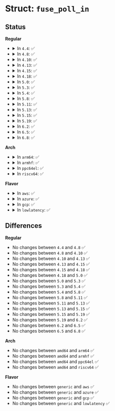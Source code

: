# Struct: <code>fuse_poll_in</code>

## Status
<b>Regular</b>
<ul>
<li>
<details>
<summary>In <code>4.4</code>: ✅</summary>

```c
struct fuse_poll_in {
    uint64_t fh;
    uint64_t kh;
    uint32_t flags;
    uint32_t events;
};
```
</details>
</li>
<li>
<details>
<summary>In <code>4.8</code>: ✅</summary>

```c
struct fuse_poll_in {
    uint64_t fh;
    uint64_t kh;
    uint32_t flags;
    uint32_t events;
};
```
</details>
</li>
<li>
<details>
<summary>In <code>4.10</code>: ✅</summary>

```c
struct fuse_poll_in {
    uint64_t fh;
    uint64_t kh;
    uint32_t flags;
    uint32_t events;
};
```
</details>
</li>
<li>
<details>
<summary>In <code>4.13</code>: ✅</summary>

```c
struct fuse_poll_in {
    uint64_t fh;
    uint64_t kh;
    uint32_t flags;
    uint32_t events;
};
```
</details>
</li>
<li>
<details>
<summary>In <code>4.15</code>: ✅</summary>

```c
struct fuse_poll_in {
    uint64_t fh;
    uint64_t kh;
    uint32_t flags;
    uint32_t events;
};
```
</details>
</li>
<li>
<details>
<summary>In <code>4.18</code>: ✅</summary>

```c
struct fuse_poll_in {
    uint64_t fh;
    uint64_t kh;
    uint32_t flags;
    uint32_t events;
};
```
</details>
</li>
<li>
<details>
<summary>In <code>5.0</code>: ✅</summary>

```c
struct fuse_poll_in {
    uint64_t fh;
    uint64_t kh;
    uint32_t flags;
    uint32_t events;
};
```
</details>
</li>
<li>
<details>
<summary>In <code>5.3</code>: ✅</summary>

```c
struct fuse_poll_in {
    uint64_t fh;
    uint64_t kh;
    uint32_t flags;
    uint32_t events;
};
```
</details>
</li>
<li>
<details>
<summary>In <code>5.4</code>: ✅</summary>

```c
struct fuse_poll_in {
    uint64_t fh;
    uint64_t kh;
    uint32_t flags;
    uint32_t events;
};
```
</details>
</li>
<li>
<details>
<summary>In <code>5.8</code>: ✅</summary>

```c
struct fuse_poll_in {
    uint64_t fh;
    uint64_t kh;
    uint32_t flags;
    uint32_t events;
};
```
</details>
</li>
<li>
<details>
<summary>In <code>5.11</code>: ✅</summary>

```c
struct fuse_poll_in {
    uint64_t fh;
    uint64_t kh;
    uint32_t flags;
    uint32_t events;
};
```
</details>
</li>
<li>
<details>
<summary>In <code>5.13</code>: ✅</summary>

```c
struct fuse_poll_in {
    uint64_t fh;
    uint64_t kh;
    uint32_t flags;
    uint32_t events;
};
```
</details>
</li>
<li>
<details>
<summary>In <code>5.15</code>: ✅</summary>

```c
struct fuse_poll_in {
    uint64_t fh;
    uint64_t kh;
    uint32_t flags;
    uint32_t events;
};
```
</details>
</li>
<li>
<details>
<summary>In <code>5.19</code>: ✅</summary>

```c
struct fuse_poll_in {
    uint64_t fh;
    uint64_t kh;
    uint32_t flags;
    uint32_t events;
};
```
</details>
</li>
<li>
<details>
<summary>In <code>6.2</code>: ✅</summary>

```c
struct fuse_poll_in {
    uint64_t fh;
    uint64_t kh;
    uint32_t flags;
    uint32_t events;
};
```
</details>
</li>
<li>
<details>
<summary>In <code>6.5</code>: ✅</summary>

```c
struct fuse_poll_in {
    uint64_t fh;
    uint64_t kh;
    uint32_t flags;
    uint32_t events;
};
```
</details>
</li>
<li>
<details>
<summary>In <code>6.8</code>: ✅</summary>

```c
struct fuse_poll_in {
    uint64_t fh;
    uint64_t kh;
    uint32_t flags;
    uint32_t events;
};
```
</details>
</li>
</ul>
<b>Arch</b>
<ul>
<li>
<details>
<summary>In <code>arm64</code>: ✅</summary>

```c
struct fuse_poll_in {
    uint64_t fh;
    uint64_t kh;
    uint32_t flags;
    uint32_t events;
};
```
</details>
</li>
<li>
<details>
<summary>In <code>armhf</code>: ✅</summary>

```c
struct fuse_poll_in {
    uint64_t fh;
    uint64_t kh;
    uint32_t flags;
    uint32_t events;
};
```
</details>
</li>
<li>
<details>
<summary>In <code>ppc64el</code>: ✅</summary>

```c
struct fuse_poll_in {
    uint64_t fh;
    uint64_t kh;
    uint32_t flags;
    uint32_t events;
};
```
</details>
</li>
<li>
<details>
<summary>In <code>riscv64</code>: ✅</summary>

```c
struct fuse_poll_in {
    uint64_t fh;
    uint64_t kh;
    uint32_t flags;
    uint32_t events;
};
```
</details>
</li>
</ul>
<b>Flavor</b>
<ul>
<li>
<details>
<summary>In <code>aws</code>: ✅</summary>

```c
struct fuse_poll_in {
    uint64_t fh;
    uint64_t kh;
    uint32_t flags;
    uint32_t events;
};
```
</details>
</li>
<li>
<details>
<summary>In <code>azure</code>: ✅</summary>

```c
struct fuse_poll_in {
    uint64_t fh;
    uint64_t kh;
    uint32_t flags;
    uint32_t events;
};
```
</details>
</li>
<li>
<details>
<summary>In <code>gcp</code>: ✅</summary>

```c
struct fuse_poll_in {
    uint64_t fh;
    uint64_t kh;
    uint32_t flags;
    uint32_t events;
};
```
</details>
</li>
<li>
<details>
<summary>In <code>lowlatency</code>: ✅</summary>

```c
struct fuse_poll_in {
    uint64_t fh;
    uint64_t kh;
    uint32_t flags;
    uint32_t events;
};
```
</details>
</li>
</ul>

## Differences
<b>Regular</b>
<ul>
<li>
No changes between <code>4.4</code> and <code>4.8</code> ✅
</li>
<li>
No changes between <code>4.8</code> and <code>4.10</code> ✅
</li>
<li>
No changes between <code>4.10</code> and <code>4.13</code> ✅
</li>
<li>
No changes between <code>4.13</code> and <code>4.15</code> ✅
</li>
<li>
No changes between <code>4.15</code> and <code>4.18</code> ✅
</li>
<li>
No changes between <code>4.18</code> and <code>5.0</code> ✅
</li>
<li>
No changes between <code>5.0</code> and <code>5.3</code> ✅
</li>
<li>
No changes between <code>5.3</code> and <code>5.4</code> ✅
</li>
<li>
No changes between <code>5.4</code> and <code>5.8</code> ✅
</li>
<li>
No changes between <code>5.8</code> and <code>5.11</code> ✅
</li>
<li>
No changes between <code>5.11</code> and <code>5.13</code> ✅
</li>
<li>
No changes between <code>5.13</code> and <code>5.15</code> ✅
</li>
<li>
No changes between <code>5.15</code> and <code>5.19</code> ✅
</li>
<li>
No changes between <code>5.19</code> and <code>6.2</code> ✅
</li>
<li>
No changes between <code>6.2</code> and <code>6.5</code> ✅
</li>
<li>
No changes between <code>6.5</code> and <code>6.8</code> ✅
</li>
</ul>
<b>Arch</b>
<ul>
<li>
No changes between <code>amd64</code> and <code>arm64</code> ✅
</li>
<li>
No changes between <code>amd64</code> and <code>armhf</code> ✅
</li>
<li>
No changes between <code>amd64</code> and <code>ppc64el</code> ✅
</li>
<li>
No changes between <code>amd64</code> and <code>riscv64</code> ✅
</li>
</ul>
<b>Flavor</b>
<ul>
<li>
No changes between <code>generic</code> and <code>aws</code> ✅
</li>
<li>
No changes between <code>generic</code> and <code>azure</code> ✅
</li>
<li>
No changes between <code>generic</code> and <code>gcp</code> ✅
</li>
<li>
No changes between <code>generic</code> and <code>lowlatency</code> ✅
</li>
</ul>
